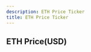 ```yaml
---
description: ETH Price Ticker
title: ETH Price Ticker
---
```

<script src="{{ base.url | prepend: site.url }}/assets/js/eth_ticker.js"></script>
<script src="{{ base.url | prepend: site.url }}/assets/js/jquery-3.6.0.min.js"></script>
<link id="stylesheet" rel="stylesheet" type="text/css" href="{{ base.url | prepend: site.url }}/assets/css/eth_ticker.css">

<h2>ETH Price(USD)</h2>

<span class="Price"></span>
